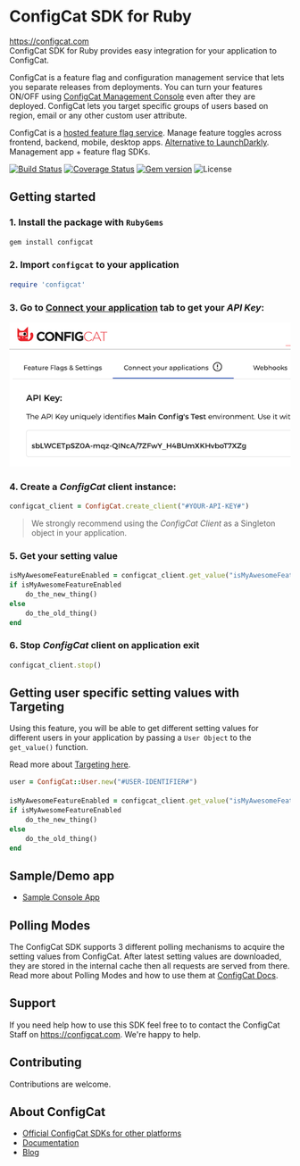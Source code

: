 # ConfigCat SDK for Ruby
https://configcat.com  
ConfigCat SDK for Ruby provides easy integration for your application to ConfigCat.

ConfigCat is a feature flag and configuration management service that lets you separate releases from deployments. You can turn your features ON/OFF using <a href="http://app.configcat.com" target="_blank">ConfigCat Management Console</a> even after they are deployed. ConfigCat lets you target specific groups of users based on region, email or any other custom user attribute.

ConfigCat is a <a href="https://configcat.com" target="_blank">hosted feature flag service</a>. Manage feature toggles across frontend, backend, mobile, desktop apps. <a href="https://configcat.com" target="_blank">Alternative to LaunchDarkly</a>. Management app + feature flag SDKs.

[![Build Status](https://travis-ci.com/configcat/ruby-sdk.svg?branch=master)](https://travis-ci.com/configcat/ruby-sdk)
[![Coverage Status](https://coveralls.io/repos/github/configcat/ruby-sdk/badge.svg?branch=master)](https://coveralls.io/github/configcat/ruby-sdk?branch=master)
[![Gem version](https://badge.fury.io/rb/configcat.svg)](https://rubygems.org/gems/configcat)
![License](https://img.shields.io/github/license/configcat/ruby-sdk.svg)

## Getting started

### 1. Install the package with `RubyGems`

```bash
gem install configcat
```

### 2. Import `configcat` to your application

```ruby
require 'configcat'
```

### 3. Go to <a href="https://app.configcat.com/connect" target="_blank">Connect your application</a> tab to get your *API Key*:
![API-KEY](https://raw.githubusercontent.com/ConfigCat/ruby-sdk/master/media/readme01.png  "API-KEY")

### 4. Create a *ConfigCat* client instance:

```ruby
configcat_client = ConfigCat.create_client("#YOUR-API-KEY#")
```
> We strongly recommend using the *ConfigCat Client* as a Singleton object in your application.

### 5. Get your setting value
```ruby
isMyAwesomeFeatureEnabled = configcat_client.get_value("isMyAwesomeFeatureEnabled", false)
if isMyAwesomeFeatureEnabled
    do_the_new_thing()
else
    do_the_old_thing()
end
```

### 6. Stop *ConfigCat* client on application exit
```ruby
configcat_client.stop()
```

## Getting user specific setting values with Targeting
Using this feature, you will be able to get different setting values for different users in your application by passing a `User Object` to the `get_value()` function.

Read more about [Targeting here](https://configcat.com/docs/advanced/targeting/).
```ruby
user = ConfigCat::User.new("#USER-IDENTIFIER#")

isMyAwesomeFeatureEnabled = configcat_client.get_value("isMyAwesomeFeatureEnabled", false, user)
if isMyAwesomeFeatureEnabled
    do_the_new_thing()
else
    do_the_old_thing()
end
```

## Sample/Demo app
* [Sample Console App](https://github.com/configcat/ruby-sdk/tree/master/samples/consolesample.rb)

## Polling Modes
The ConfigCat SDK supports 3 different polling mechanisms to acquire the setting values from ConfigCat. After latest setting values are downloaded, they are stored in the internal cache then all requests are served from there. Read more about Polling Modes and how to use them at [ConfigCat Docs](https://configcat.com/docs/sdk-reference/python/).

## Support
If you need help how to use this SDK feel free to to contact the ConfigCat Staff on https://configcat.com. We're happy to help.

## Contributing
Contributions are welcome.

## About ConfigCat
- [Official ConfigCat SDKs for other platforms](https://github.com/configcat)
- [Documentation](https://configcat.com/docs)
- [Blog](https://configcat.com/blog)
